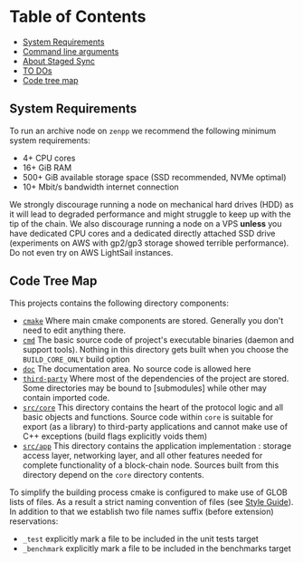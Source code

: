 # Table of Contents
- [System Requirements](#system-requirements)
- [Command line arguments](command-line-arguments.md)
- [About Staged Sync](concepts-staged-sync.md)
- [TO DOs](todos.md)
- [Code tree map](#code-tree-map)

## System Requirements
To run an archive node on `zenpp` we recommend the following minimum system requirements:
- 4+ CPU cores
- 16+ GiB RAM
- 500+ GiB available storage space (SSD recommended, NVMe optimal)
- 10+ Mbit/s bandwidth internet connection

We strongly discourage running a node on mechanical hard drives (HDD) as it will lead to degraded performance and might struggle to keep up with the tip of the chain.
We also discourage running a node on a VPS __unless__ you have dedicated CPU cores and a dedicated directly attached SSD drive (experiments on AWS with gp2/gp3 storage showed terrible performance).
Do not even try on AWS LightSail instances.

## Code Tree Map
This projects contains the following directory components:
* [`cmake`](../cmake) Where main cmake components are stored. Generally you don't need to edit anything there.
* [`cmd`](../cmd) The basic source code of project's executable binaries (daemon and support tools). Nothing in this directory gets built when you choose the `BUILD_CORE_ONLY` build option
* [`doc`](../doc) The documentation area. No source code is allowed here
* [`third-party`](../third-party) Where most of the dependencies of the project are stored. Some directories may be bound to [submodules] while other may contain imported code.
* [`src/core`](../src/core) This directory contains the heart of the protocol logic and all basic objects and functions. Source code within `core` is suitable for export (as a library) to third-party applications and cannot make use of C++ exceptions (build flags explicitly voids them)
* [`src/app`](../src/app) This directory contains the application implementation : storage access layer, networking layer, and all other features needed for complete functionality of a block-chain node. Sources built from this directory depend on the `core` directory contents.
  
To simplify the building process cmake is configured to make use of GLOB lists of files. As a result a strict naming convention of files (see [Style Guide](../README.md#style-guide)). In addition to that we establish two file names suffix (before extension) reservations:
* `_test` explicitly mark a file to be included in the unit tests target
* `_benchmark` explicitly mark a file to be included in the benchmarks target

